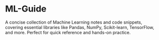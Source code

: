 # ML-Guide
A concise collection of Machine Learning notes and code snippets, covering essential libraries like Pandas, NumPy, Scikit-learn, TensorFlow, and more. Perfect for quick reference and hands-on practice.
